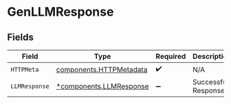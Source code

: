 # GenLLMResponse


## Fields

| Field                                                              | Type                                                               | Required                                                           | Description                                                        |
| ------------------------------------------------------------------ | ------------------------------------------------------------------ | ------------------------------------------------------------------ | ------------------------------------------------------------------ |
| `HTTPMeta`                                                         | [components.HTTPMetadata](../../models/components/httpmetadata.md) | :heavy_check_mark:                                                 | N/A                                                                |
| `LLMResponse`                                                      | [*components.LLMResponse](../../models/components/llmresponse.md)  | :heavy_minus_sign:                                                 | Successful Response                                                |